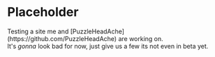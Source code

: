 # Placeholder
<p>Testing a site me and [PuzzleHeadAche](https://github.com/PuzzleHeadAche) are working on.<br>
It's <i>gonna</i> look bad for now, just give us a few its not even in beta yet.</p>
